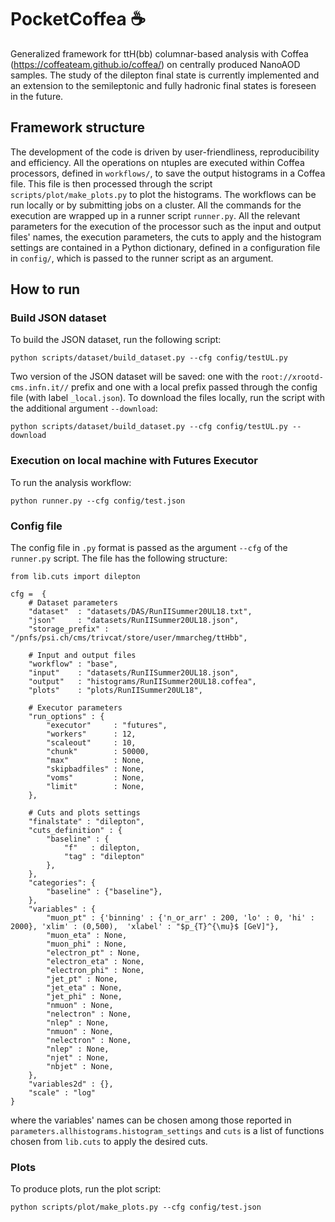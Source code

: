 # PocketCoffea :coffee:
Generalized framework for ttH(bb) columnar-based analysis with Coffea (https://coffeateam.github.io/coffea/) on centrally produced NanoAOD samples. The study of the dilepton final state is currently implemented and an extension to the semileptonic and fully hadronic final states is foreseen in the future.
## Framework structure
The development of the code is driven by user-friendliness, reproducibility and efficiency.
All the operations on ntuples are executed within Coffea processors, defined in `workflows/`, to save the output histograms in a Coffea file.
This file is then processed through the script `scripts/plot/make_plots.py` to plot the histograms.
The workflows can be run locally or by submitting jobs on a cluster. All the commands for the execution are wrapped up in a runner script `runner.py`.
All the relevant parameters for the execution of the processor such as the input and output files' names, the execution parameters, the cuts to apply and the histogram settings are contained in a Python dictionary, defined in a configuration file in `config/`, which is passed to the runner script as an argument.
## How to run
### Build JSON dataset
To build the JSON dataset, run the following script:
~~~
python scripts/dataset/build_dataset.py --cfg config/testUL.py
~~~
Two version of the JSON dataset will be saved: one with the `root://xrootd-cms.infn.it//` prefix and one with a local prefix passed through the config file (with label `_local.json`).
To download the files locally, run the script with the additional argument `--download`:
~~~
python scripts/dataset/build_dataset.py --cfg config/testUL.py --download
~~~

### Execution on local machine with Futures Executor
To run the analysis workflow:
~~~
python runner.py --cfg config/test.json
~~~
### Config file
The config file in `.py` format is passed as the argument `--cfg` of the `runner.py` script. The file has the following structure:
~~~
from lib.cuts import dilepton

cfg =  {
    # Dataset parameters
    "dataset"  : "datasets/DAS/RunIISummer20UL18.txt",
    "json"     : "datasets/RunIISummer20UL18.json",
    "storage_prefix" : "/pnfs/psi.ch/cms/trivcat/store/user/mmarcheg/ttHbb",

    # Input and output files
    "workflow" : "base",
    "input"    : "datasets/RunIISummer20UL18.json",
    "output"   : "histograms/RunIISummer20UL18.coffea",
    "plots"    : "plots/RunIISummer20UL18",

    # Executor parameters
    "run_options" : {
        "executor"     : "futures",
        "workers"      : 12,
        "scaleout"     : 10,
        "chunk"        : 50000,
        "max"          : None,
        "skipbadfiles" : None,
        "voms"         : None,
        "limit"        : None,
    },

    # Cuts and plots settings
    "finalstate" : "dilepton",
    "cuts_definition" : {
        "baseline" : {
            "f"   : dilepton,
            "tag" : "dilepton"
        },
    },
    "categories": {
        "baseline" : {"baseline"},
    },
    "variables" : {
        "muon_pt" : {'binning' : {'n_or_arr' : 200, 'lo' : 0, 'hi' : 2000}, 'xlim' : (0,500),  'xlabel' : "$p_{T}^{\mu}$ [GeV]"},
        "muon_eta" : None,
        "muon_phi" : None,
        "electron_pt" : None,
        "electron_eta" : None,
        "electron_phi" : None,
        "jet_pt" : None,
        "jet_eta" : None,
        "jet_phi" : None,
        "nmuon" : None,
        "nelectron" : None,
        "nlep" : None,
        "nmuon" : None,
        "nelectron" : None,
        "nlep" : None,
        "njet" : None,
        "nbjet" : None,
    },
    "variables2d" : {},
    "scale" : "log"
}

~~~
where the variables' names can be chosen among those reported in `parameters.allhistograms.histogram_settings` and `cuts` is a list of functions chosen from `lib.cuts` to apply the desired cuts.
### Plots
To produce plots, run the plot script:
~~~
python scripts/plot/make_plots.py --cfg config/test.json
~~~
